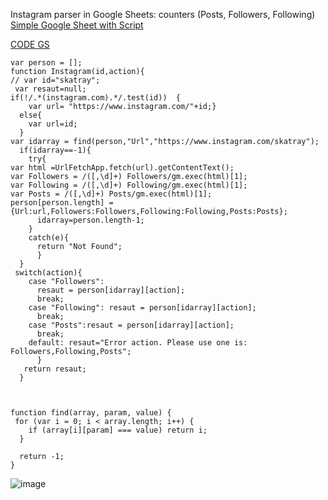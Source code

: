 Instagram parser in Google Sheets: counters (Posts, Followers, Following)
[Simple Google Sheet with Script](https://docs.google.com/spreadsheets/d/1QqmHKbYIc2vKUlYPVNEOK0_K5-Yzgryni9edVybKxhQ/edit?usp=sharing)

[CODE GS](https://script.google.com/d/1aKfMzQ4ozKI-bW-cTpNObuSYSPBJZ1VjtSGYKRmUuNylulHvgqCe_c2h/edit?usp=sharing)
```
var person = [];
function Instagram(id,action){
// var id="skatray";
 var resaut=null;
if(!/.*(instagram.com).*/.test(id))  {
    var url= "https://www.instagram.com/"+id;}
  else{
    var url=id;
  } 
var idarray = find(person,"Url","https://www.instagram.com/skatray");
  if(idarray==-1){
    try{
var html =UrlFetchApp.fetch(url).getContentText();
var Followers = /([,\d]+) Followers/gm.exec(html)[1];  
var Following = /([,\d]+) Following/gm.exec(html)[1];
var Posts = /([,\d]+) Posts/gm.exec(html)[1];
person[person.length] ={Url:url,Followers:Followers,Following:Following,Posts:Posts};
      idarray=person.length-1;
    }
    catch(e){
      return "Not Found";
      }
  }
 switch(action){
    case "Followers": 
      resaut = person[idarray][action];
      break;
    case "Following": resaut = person[idarray][action];
      break;
    case "Posts":resaut = person[idarray][action];
      break;
    default: resaut="Error action. Please use one is: Followers,Following,Posts";
      }   
   return resaut;
  }



function find(array, param, value) { 
 for (var i = 0; i < array.length; i++) {
    if (array[i][param] === value) return i;
  }

  return -1;
}
```
![image](https://user-images.githubusercontent.com/32065012/42717267-9466a716-8708-11e8-8b8a-7d3fd97a143c.png)

